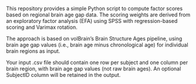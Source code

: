 This repository provides a simple Python script to compute factor scores based on regional brain age gap data. The scoring weights are derived from an exploratory factor analysis (EFA) using SPSS with regression-based scoring and Varimax rotation.

The approach is based on volBrain’s Brain Structure Ages pipeline, using brain age gap values (i.e., brain age minus chronological age) for individual brain regions as input.

Your input .csv file should contain one row per subject and one column per brain region, with brain age gap values (not raw brain ages). An optional SubjectID column will be retained in the output.
